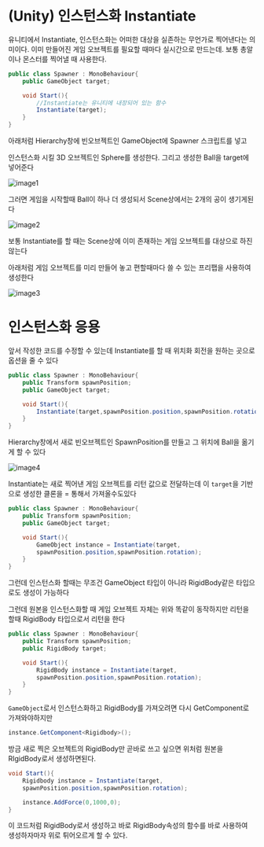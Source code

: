 # (Unity) 인스턴스화 Instantiate

유니티에서 Instantiate, 인스턴스화는 어떠한 대상을 실존하는 무언가로 찍어낸다는 의미이다.
이미 만들어진 게임 오브젝트를 필요할 때마다 실시간으로 만드는데. 보통 총알이나 몬스터를 찍어낼 때 사용한다.

```cs
public class Spawner : MonoBehaviour{
    public GameObject target;

    void Start(){
        //Instantiate는 유니티에 내장되어 있는 함수
        Instantiate(target);
    }
}
```

아래처럼 Hierarchy창에 빈오브젝트인 GameObject에 Spawner 스크립트를 넣고

인스턴스화 시킬 3D 오브젝트인 Sphere를 생성한다. 그리고 생성한 Ball을 target에 넣어준다

![image1](Instantiate/images/image1.png)

그러면 게임을 시작할때 Ball이 하나 더 생성되서 Scene상에서는 2개의 공이 생기게된다

![image2](Instantiate/images/image2.png)

보통 Instantiate를 할 때는 Scene상에 이미 존재하는 게임 오브젝트를 대상으로 하진 않는다

아래처럼 게임 오브젝트를 미리 만들어 놓고 편할때마다 쓸 수 있는 프리팹을 사용하여 생성한다

![image3](Instantiate/images/image3.png)

# 인스턴스화 응용
앞서 작성한 코드를 수정할 수 있는데 Instantiate를 할 때 위치화 회전을 원하는 곳으로 옵션을 줄 수 있다
```cs
public class Spawner : MonoBehaviour{
    public Transform spawnPosition;
    public GameObject target;

    void Start(){
        Instantiate(target,spawnPosition.position,spawnPosition.rotation);
    }
}
```

Hierarchy창에서 새로 빈오브젝트인 SpawnPosition를 만들고 그 위치에 Ball을 옮기게 할 수 있다

![image4](Instantiate/images/image4.png)

Instantiate는 새로 찍어낸 게임 오브젝트를 리턴 값으로 전달하는데 이 `target`을 기반으로 생성한 클론을 = 통해서 가져올수도있다
```cs
public class Spawner : MonoBehaviour{
    public Transform spawnPosition;
    public GameObject target;

    void Start(){
        GameObject instance = Instantiate(target,
        spawnPosition.position,spawnPosition.rotation);
    }
}
```

그런데 인스턴스화 할때는 무조건 GameObject 타입이 아니라 RigidBody같은 타입으로도 생성이 가능하다

그런데 원본을 인스턴스화할 때 게임 오브젝트 자체는 위와 똑같이 동작하지만 리턴을 할때 RigidBody 타입으로서 리턴을 한다
```cs
public class Spawner : MonoBehaviour{
    public Transform spawnPosition;
    public RigidBody target;

    void Start(){
        RigidBody instance = Instantiate(target,
        spawnPosition.position,spawnPosition.rotation);
    }
}
```

`GameObject`로서 인스턴스화하고 RigidBody를 가져오려면 다시 GetComponent로 가져와야하지만
```cs
instance.GetComponent<Rigidbody>();
```
방금 새로 찍은 오브젝트의 RigidBody만 곧바로 쓰고 싶으면 위처럼 원본을 RIgidBody로서 생성하면된다.

```cs
void Start(){
    Rigidbody instance = Instantiate(target,
    spawnPosition.position,spawnPosition.rotation);

    instance.AddForce(0,1000,0);
}
```
이 코드처럼 RigidBody로서 생성하고 바로 RigidBody속성의 함수를 바로 사용하여 생성하자마자 위로 튀어오르게 할 수 있다.
